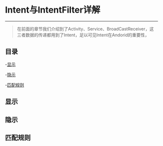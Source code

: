 # Intent与IntentFilter详解

---

> 在前面的章节我们介绍到了Activity、Service、BroadCastReceiver，这三者数据的传递都用到了Intent，足以可见Intent在Andorid的重要性，


## 目录

-[显示](#显示)

-[隐示](#隐示)

-[匹配规则](#匹配规则)


## 显示

## 隐示

## 匹配规则
